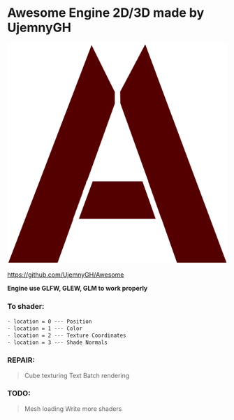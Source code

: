 # Awesome Engine 2D/3D made by UjemnyGH

![Awesome image logo](/data/texture/awesome.png)

https://github.com/UjemnyGH/Awesome


**Engine use GLFW, GLEW, GLM to work properly**

### To shader:
    - location = 0 --- Position
    - location = 1 --- Color
    - location = 2 --- Texture Coordinates
    - location = 3 --- Shade Normals

### REPAIR:
> Cube texturing
> Text
> Batch rendering

### TODO:
> Mesh loading
> Write more shaders